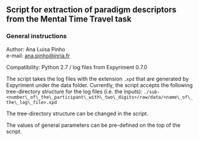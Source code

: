 ## Script for extraction of paradigm descriptors from the Mental Time Travel task  

### General instructions  

Author: Ana Luisa Pinho  
e-mail: ana.pinho@inria.fr

Compatibility: Python 2.7 / log files from Expyriment 0.7.0  

The script takes the log files with the extension `.xpd` that are generated by Expyriment under the data folder. Currently, the script accepts the following tree-directory structure for the log files (i.e. the inputs): `./sub-<number\_of\_the\_participant\_with\_two\_digits>/raw/data/<name\_of\_the\_log\_file>.xpd`

The tree-directory structure can be changed in the script. 

The values of general parameters can be pre-defined on the top of the script.
